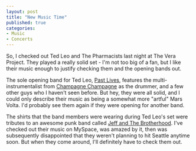 ```yaml
---
layout: post
title: "New Music Time"
published: true
categories:
- Music
- Concerts
---
```


So, I checked out Ted Leo and The Pharmacists last night at The Vera Project.
They played a really solid set - I'm not too big of a fan, but I like their
music enough to justify checking them and the opening bands out.

The sole opening band for Ted Leo, [Past Lives], features the
multi-instrumentalist from [Champagne Champagne] as the drummer, and a few
other guys who I haven't seen before.  But hey, they were all solid, and I
could only describe their music as being a somewhat more "artful"
Mars Volta.  I'd probably see them again if they were opening for another
band.

The shirts that the band members were wearing during Ted Leo's set were
tributes to an awesome punk band called [Jeff and The Brotherhood]. I've
checked out their music on MySpace, was amazed by it, then was subsequently
disappointed that they weren't planning to hit Seattle anytime soon.  But
when they come around, I'll definitely have to check them out.

[Jeff and The Brotherhood]: http://www.myspace.com/jakeandjamin
[Past Lives]: http://www.myspace.com/pastlivesmusic
[Champagne Champagne]: http://www.myspace.com/champagnechampagne
